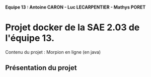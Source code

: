 #### Equipe 13 :  Antoine CARON  -  Luc LECARPENTIER  -  Mathys PORET

# Projet docker de la SAE 2.03 de l'équipe 13.

Contenu du projet : 
Morpion en ligne (en java)

## Présentation du projet
